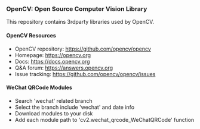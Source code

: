 ### OpenCV: Open Source Computer Vision Library

This repository contains 3rdparty libraries used by OpenCV.

#### OpenCV Resources

* OpenCV repository: <https://github.com/opencv/opencv>
* Homepage: <https://opencv.org>
* Docs: <https://docs.opencv.org>
* Q&A forum: <https://answers.opencv.org>
* Issue tracking: <https://github.com/opencv/opencv/issues>

#### WeChat QRCode Modules
* Search 'wechat' related branch
* Select the branch include 'wechat' and date info
* Download modules to your disk
* Add each module path to 'cv2.wechat_qrcode_WeChatQRCode' function
